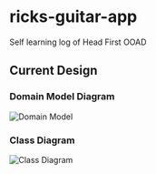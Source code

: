 # ricks-guitar-app
Self learning log of Head First OOAD

## Current Design

### Domain Model Diagram

![Domain Model](http://www.plantuml.com/plantuml/proxy?cache=no&src=https://raw.github.com/Rindrics/dogs-door/main/_docs/domain-model.txt)

### Class Diagram
![Class Diagram](http://www.plantuml.com/plantuml/proxy?cache=no&src=https://raw.github.com/Rindrics/dogs-door/main/_docs/class-diagram.txt)


